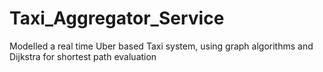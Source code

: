 # Taxi_Aggregator_Service
Modelled a real time Uber based Taxi system, using graph algorithms and Dijkstra for shortest path evaluation
